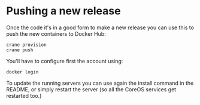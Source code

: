 
Pushing a new release
=====================

Once the code it's in a good form to make a new release you can use this to push the new containers to Docker Hub:

```shell
crane provision
crane push
```

You'll have to configure first the account using:

```shell
docker login
```

To update the running servers you can use again the install command in the README, or simply restart the server (so all the CoreOS services get restarted too.)
